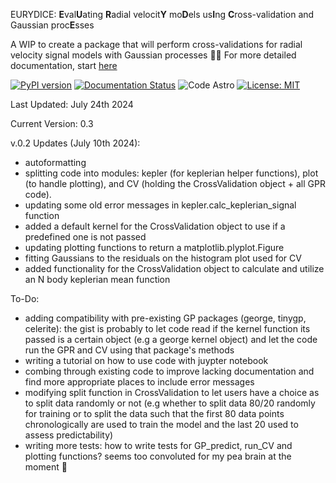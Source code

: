 EURYDICE: **E**val**U**ating **R**adial velocit**Y** mo**D**els us**I**ng **C**ross-validation and Gaussian proc**E**sses 

A WIP to create a package that will perform cross-validations for radial velocity signal models with Gaussian processes 💃🕺
For more detailed documentation, start [here](https://eurydice.readthedocs.io/en/latest/)

[![PyPI version](https://badge.fury.io/py/eurydice.svg)](https://badge.fury.io/py/eurydice)
[![Documentation Status](https://readthedocs.org/projects/eurydice/badge/?version=latest)](https://eurydice.readthedocs.io/en/latest/?badge=latest)
![Code Astro](https://img.shields.io/badge/Made%20at-Code/Astro-blueviolet.svg)
[![License: MIT](https://img.shields.io/badge/License-MIT-yellow.svg)](https://opensource.org/licenses/MIT)


Last Updated: July 24th 2024

Current Version: 0.3

v.0.2 Updates (July 10th 2024):
* autoformatting
* splitting code into modules: kepler (for keplerian helper functions), plot (to handle plotting), and CV (holding the CrossValidation object + all GPR code). 
* updating some old error messages in kepler.calc_keplerian_signal function
* added a default kernel for the CrossValidation object to use if a predefined one is not passed
* updating plotting functions to return a matplotlib.plyplot.Figure
* fitting Gaussians to the residuals on the histogram plot used for CV
* added functionality for the CrossValidation object to calculate and utilize an N body keplerian mean function 

To-Do:
* adding compatibility with pre-existing GP packages (george, tinygp, celerite): the gist is probably to let code read if the kernel function its passed is a certain object (e.g a george kernel object) and let the code run the GPR and CV using that package's methods
* writing a tutorial on how to use code with juypter notebook
* combing through existing code to improve lacking documentation and find more appropriate places to include error messages
* modifying split function in CrossValidation to let users have a choice as to split data randomly or not (e.g whether to split data 80/20 randomly for training or to split the data such that the first 80 data points chronologically are used to train the model and the last 20 used to assess predictability)
* writing more tests: how to write tests for GP_predict, run_CV and plotting functions? seems too convoluted for my pea brain at the moment 🫨

